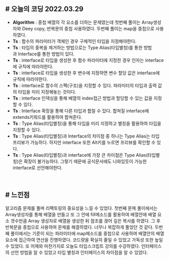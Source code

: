 ## # 오늘의 코딩 2022.03.29
- **Algorithm** : 중첩 배열의 각 요소를 더하는 문제였는데 첫번째 풀이는 Array생성자와 Deey copy, 반복문의 중첩 사용하였다. 두번째 풀이는 map을 중첩으로 사용하였다.
- **Ts** : 함수의 파라미터가 객체인 경우 구체적인 타입을 지정해야한다.
- **Ts** : 타입의 중복을 제거하는 방법으로는 Type Alias(타입별칭)를 통한 방법과 Interface를 통한 방법이 있다.
- **Ts** : interface로 타입을 생성한 후 함수 파라미터에 지정한 경우 인자는 interface에 규칙에 따라야한다.
- **Ts** : interface로 타입을 생성한 후 변수에 지정하면 변수 할당 값은 interface에 규칙에 따라야한다.
- **Ts** : interface로 함수의 스펙(구조)을 지정할 수 있다. 파라미터의 타입과 출력 값의 타입을 미리 지정해놓는 것이다.
- **Ts** : interface 인덱싱을 통해 배열의 index접근 방법과 할당할 수 있는 값을 지정할 수 있다.
- **Ts** : Interface 확장을 통해 다른 타입과 합칠 수 있다. 합쳐질 interface에 extends키워드를 활용하여 합쳐준다.
- **Ts** : Type Alias(타입별칭)을 통해 타입을 미리 지정하고 별칭을 활용하여 타입을 지정할 수 있다.
- **Ts** : Type Alias(타입별칭)과 Interface의 차이점 중 하나는 Type Alias는 타입 프리뷰가 가능하다. 하지만 interface 또한 Alt키를 누르면 프리뷰를 확인할 수 있다.
- **Ts** : Type Alias(타입별칭)과 interface에 가장 큰 차이점은 Type Alias(타입별칭)은 확장이 불가능하다. 그렇기 때문에 공식문서에도 나와있듯이 가능한 interface로 선언해야한다.

<br>

## # 느낀점
알고리즘 문제를 풀며 리팩토링의 중요성을 느낄 수 있었다. 첫번째 문제 풀이에서는 Array생성자를 통해 배열을 만들고 또 그 안에 fill메소드를 활용하여 배열안에 배열 요소 갯수만큼 Array 생성자로 배열을 생성한 뒤 참조를 끊어 깊은 복사를 하였다. 그 후 반복문을 중첩으로 사용하여 문제를 해결하였다. 너무나 복잡하게 풀었던 것 같다. 두번째 풀이에서는 기준이 되는 파라미터에 map메소드를 중첩으로 사용하여 배열안의 배열 요소에 접근하여 연산을 진행하였다. 코드량을 확실히 줄일 수 있었고 가독성 또한 높일 수 있었다. 또 어제와 마찬가지로 오늘도 타입스크립트 강의를 수강하였다. 인터페이스의 선언 방법을 알 수 있었고 타입 별칭과 인터페이스의 차이점을 알 수 있었다.
